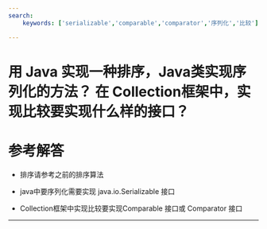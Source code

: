 ```yaml
---
search:
    keywords: ['serializable','comparable','comparator','序列化','比较']

---
```



# 用 Java 实现一种排序，Java类实现序列化的方法？ 在 Collection框架中，实现比较要实现什么样的接口？

# 参考解答

* 排序请参考之前的排序算法

* java中要序列化需要实现 java.io.Serializable 接口

* Collection框架中实现比较要实现Comparable 接口或 Comparator 接口

---

